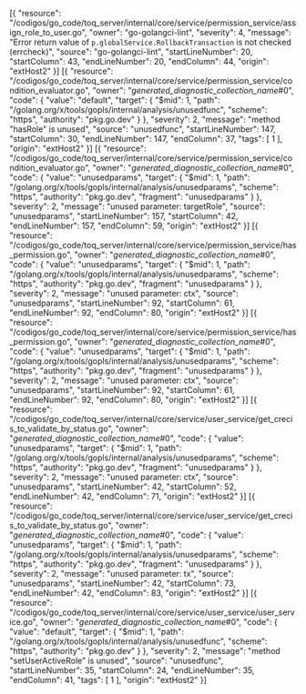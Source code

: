 [{
	"resource": "/codigos/go_code/toq_server/internal/core/service/permission_service/assign_role_to_user.go",
	"owner": "go-golangci-lint",
	"severity": 4,
	"message": "Error return value of `p.globalService.RollbackTransaction` is not checked (errcheck)",
	"source": "go-golangci-lint",
	"startLineNumber": 20,
	"startColumn": 43,
	"endLineNumber": 20,
	"endColumn": 44,
	"origin": "extHost2"
}]
[{
	"resource": "/codigos/go_code/toq_server/internal/core/service/permission_service/condition_evaluator.go",
	"owner": "_generated_diagnostic_collection_name_#0",
	"code": {
		"value": "default",
		"target": {
			"$mid": 1,
			"path": "/golang.org/x/tools/gopls/internal/analysis/unusedfunc",
			"scheme": "https",
			"authority": "pkg.go.dev"
		}
	},
	"severity": 2,
	"message": "method \"hasRole\" is unused",
	"source": "unusedfunc",
	"startLineNumber": 147,
	"startColumn": 30,
	"endLineNumber": 147,
	"endColumn": 37,
	"tags": [
		1
	],
	"origin": "extHost2"
}]
[{
	"resource": "/codigos/go_code/toq_server/internal/core/service/permission_service/condition_evaluator.go",
	"owner": "_generated_diagnostic_collection_name_#0",
	"code": {
		"value": "unusedparams",
		"target": {
			"$mid": 1,
			"path": "/golang.org/x/tools/gopls/internal/analysis/unusedparams",
			"scheme": "https",
			"authority": "pkg.go.dev",
			"fragment": "unusedparams"
		}
	},
	"severity": 2,
	"message": "unused parameter: targetRole",
	"source": "unusedparams",
	"startLineNumber": 157,
	"startColumn": 42,
	"endLineNumber": 157,
	"endColumn": 59,
	"origin": "extHost2"
}]
[{
	"resource": "/codigos/go_code/toq_server/internal/core/service/permission_service/has_permission.go",
	"owner": "_generated_diagnostic_collection_name_#0",
	"code": {
		"value": "unusedparams",
		"target": {
			"$mid": 1,
			"path": "/golang.org/x/tools/gopls/internal/analysis/unusedparams",
			"scheme": "https",
			"authority": "pkg.go.dev",
			"fragment": "unusedparams"
		}
	},
	"severity": 2,
	"message": "unused parameter: ctx",
	"source": "unusedparams",
	"startLineNumber": 92,
	"startColumn": 61,
	"endLineNumber": 92,
	"endColumn": 80,
	"origin": "extHost2"
}]
[{
	"resource": "/codigos/go_code/toq_server/internal/core/service/permission_service/has_permission.go",
	"owner": "_generated_diagnostic_collection_name_#0",
	"code": {
		"value": "unusedparams",
		"target": {
			"$mid": 1,
			"path": "/golang.org/x/tools/gopls/internal/analysis/unusedparams",
			"scheme": "https",
			"authority": "pkg.go.dev",
			"fragment": "unusedparams"
		}
	},
	"severity": 2,
	"message": "unused parameter: ctx",
	"source": "unusedparams",
	"startLineNumber": 92,
	"startColumn": 61,
	"endLineNumber": 92,
	"endColumn": 80,
	"origin": "extHost2"
}]
[{
	"resource": "/codigos/go_code/toq_server/internal/core/service/user_service/get_crecis_to_validate_by_status.go",
	"owner": "_generated_diagnostic_collection_name_#0",
	"code": {
		"value": "unusedparams",
		"target": {
			"$mid": 1,
			"path": "/golang.org/x/tools/gopls/internal/analysis/unusedparams",
			"scheme": "https",
			"authority": "pkg.go.dev",
			"fragment": "unusedparams"
		}
	},
	"severity": 2,
	"message": "unused parameter: ctx",
	"source": "unusedparams",
	"startLineNumber": 42,
	"startColumn": 52,
	"endLineNumber": 42,
	"endColumn": 71,
	"origin": "extHost2"
}]
[{
	"resource": "/codigos/go_code/toq_server/internal/core/service/user_service/get_crecis_to_validate_by_status.go",
	"owner": "_generated_diagnostic_collection_name_#0",
	"code": {
		"value": "unusedparams",
		"target": {
			"$mid": 1,
			"path": "/golang.org/x/tools/gopls/internal/analysis/unusedparams",
			"scheme": "https",
			"authority": "pkg.go.dev",
			"fragment": "unusedparams"
		}
	},
	"severity": 2,
	"message": "unused parameter: tx",
	"source": "unusedparams",
	"startLineNumber": 42,
	"startColumn": 73,
	"endLineNumber": 42,
	"endColumn": 83,
	"origin": "extHost2"
}]
[{
	"resource": "/codigos/go_code/toq_server/internal/core/service/user_service/user_service.go",
	"owner": "_generated_diagnostic_collection_name_#0",
	"code": {
		"value": "default",
		"target": {
			"$mid": 1,
			"path": "/golang.org/x/tools/gopls/internal/analysis/unusedfunc",
			"scheme": "https",
			"authority": "pkg.go.dev"
		}
	},
	"severity": 2,
	"message": "method \"setUserActiveRole\" is unused",
	"source": "unusedfunc",
	"startLineNumber": 35,
	"startColumn": 24,
	"endLineNumber": 35,
	"endColumn": 41,
	"tags": [
		1
	],
	"origin": "extHost2"
}]
